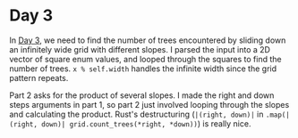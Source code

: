 # Day 3
In [Day 3](https://adventofcode.com/2020/day/3), we need to find the number of trees encountered by sliding down an infinitely wide grid with different slopes.  I parsed the input into a 2D vector of square enum values, and looped through the squares to find the number of trees.  `x % self.width` handles the infinite width since the grid pattern repeats.

Part 2 asks for the product of several slopes.  I made the right and down steps arguments in part 1, so part 2 just involved looping through the slopes and calculating the product.  Rust's destructuring (`|(right, down)|` in `.map(|(right, down)| grid.count_trees(*right, *down))`) is really nice.
